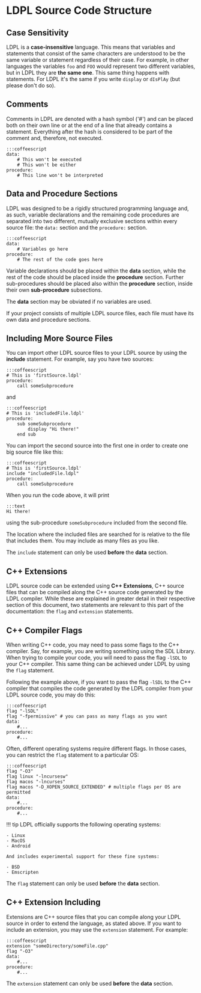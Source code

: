 # LDPL Source Code Structure

## Case Sensitivity

LDPL is a **case-insensitive** language. This means that variables and statements
that consist of the same characters are understood to be the same variable
or statement regardless of their case. For example, in other languages the
variables `foo` and `FOO` would represent two different variables, but in
LDPL they are **the same one**. This same thing happens with statements. For
LDPL it's the same if you write `display` or `dIsPlAy` (but please don't do so).

## Comments
Comments in LDPL are denoted with a hash symbol ('#') and can be placed both
on their own line or at the end of a line that already contains a statement.
Everything after the hash is considered to be part of the comment and,
therefore, not executed.

    :::coffeescript
    data:
        # This won't be executed
        # This won't be either
    procedure:
        # This line won't be interpreted

## Data and Procedure Sections
LDPL was designed to be a rigidly structured programming
language and, as such, variable declarations and the remaining code procedures
are separated into two different, mutually exclusive sections within every
source file: the `data:` section and the `procedure:` section.

    :::coffeescript
    data:
        # Variables go here
    procedure:
        # The rest of the code goes here

Variable declarations should be placed within the **data** section, while the
rest of the code should be placed inside the **procedure** section. Further
sub-procedures should be placed also within the **procedure** section, inside their
own **sub-procedure** subsections.

The **data** section may be obviated if no variables are used.

If your project consists of multiple LDPL source files, each file must have its
own data and procedure sections.

## Including More Source Files

You can import other LDPL source files to your LDPL source by using the
**include** statement. For example, say you have two sources:

    :::coffeescript
    # This is 'firstSource.ldpl'
    procedure:
        call someSubprocedure

and

    :::coffeescript
    # This is 'includedFile.ldpl'
    procedure:
        sub someSubprocedure
            display "Hi there!"
        end sub
        
You can import the second source into the first one in order to create one
big source file like this:

    :::coffeescript
    # This is 'firstSource.ldpl'
    include "includedFile.ldpl"
    procedure:
        call someSubprocedure
        
When you run the code above, it will print

    :::text
    Hi there!
    
using the sub-procedure `someSubprocedure` included from the second file.

The location where the included files are searched for is relative to the file
that includes them. You may include as many files as you like.

The `include` statement can only be used **before** the **data** section.

## C++ Extensions

LDPL source code can be extended using **C++ Extensions**, C++ source files
that can be compiled along the C++ source code generated by the LDPL compiler.
While these are explained in greater detail in their respective section of
this document, two statements are relevant to this part of the documentation:
the `flag` and `extension` statements.

## C++ Compiler Flags

When writing C++ code, you may need to pass some flags to the C++ compiler.
Say, for example, you are writing something using the SDL Library. When
trying to compile your code, you will need to pass the flag `-lSDL` to your
C++ compiler. This same thing can be achieved under LDPL by using the `flag`
statement.

Following the example above, if you want to pass the flag `-lSDL` to the C++
compiler that compiles the code generated by the LDPL compiler from your LDPL
source code, you may do this:

    :::coffeescript
    flag "-lSDL"
    flag "-fpermissive" # you can pass as many flags as you want
    data:
        #...
    procedure:
        #...

Often, different operating systems require different flags. In those cases,
you can restrict the `flag` statement to a particular OS:

    :::coffeescript
    flag "-O3"
    flag linux "-lncursesw"
    flag macos "-lncurses"
    flag macos "-D_XOPEN_SOURCE_EXTENDED" # multiple flags per OS are permitted
    data:
        #...
    procedure:
        #...

!!! tip
    LDPL officially supports the following operating systems:

    - Linux
    - MacOS
    - Android

    And includes experimental support for these fine systems:

    - BSD
    - Emscripten

The `flag` statement can only be used **before** the **data** section.

## C++ Extension Including

Extensions are C++ source files that you can compile along your LDPL source
in order to extend the language, as stated above. If you want to include an
extension, you may use the `extension` statement. For example:

    :::coffeescript
    extension "someDirectory/someFile.cpp"
    flag "-O3"
    data:
        #...
    procedure:
        #...
        
The `extension` statement can only be used **before** the **data** section.







